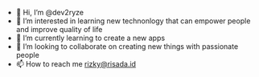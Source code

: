 - 👋 Hi, I’m @dev2ryze
- 👀 I’m interested in learning new technonlogy that can empower people and improve quality of life
- 🌱 I’m currently learning to create a new apps
- 💞️ I’m looking to collaborate on creating new things with passionate people
- 📫 How to reach me rizky@risada.id

<!---
dev2ryze/dev2ryze is a ✨ special ✨ repository because its `README.md` (this file) appears on your GitHub profile.
You can click the Preview link to take a look at your changes.
--->

